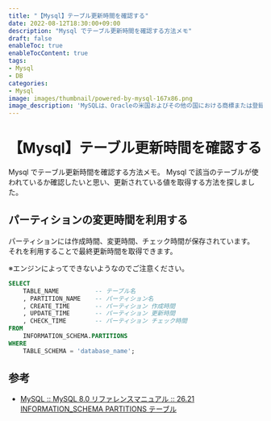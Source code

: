 ```yaml
---
title: "【Mysql】テーブル更新時間を確認する"
date: 2022-08-12T18:30:00+09:00
description: "Mysql でテーブル更新時間を確認する方法メモ"
draft: false
enableToc: true
enableTocContent: true
tags: 
- Mysql
- DB
categories: 
- Mysql
image: images/thumbnail/powered-by-mysql-167x86.png
image_description: 'MySQLは、Oracleの米国およびその他の国における商標または登録商標です。'
---
```


# 【Mysql】テーブル更新時間を確認する
Mysql でテーブル更新時間を確認する方法メモ。
Mysql で該当のテーブルが使われているか確認したいと思い、更新されている値を取得する方法を探しました。

## パーティションの変更時間を利用する
パーティションには作成時間、変更時間、チェック時間が保存されています。
それを利用することで最終更新時間を取得できます。

※エンジンによってできないようなのでご注意ください。
```sql
SELECT
    TABLE_NAME          -- テーブル名
    , PARTITION_NAME    -- パーティション名
    , CREATE_TIME       -- パーティション 作成時間
    , UPDATE_TIME       -- パーティション 更新時間
    , CHECK_TIME        -- パーティション チェック時間
FROM
    INFORMATION_SCHEMA.PARTITIONS 
WHERE
    TABLE_SCHEMA = 'database_name';
```

## 参考
* <a href="https://dev.mysql.com/doc/refman/8.0/ja/information-schema-partitions-table.html" target="_blank" rel="nofollow noopener">MySQL :: MySQL 8.0 リファレンスマニュアル :: 26.21 INFORMATION_SCHEMA PARTITIONS テーブル</a>
